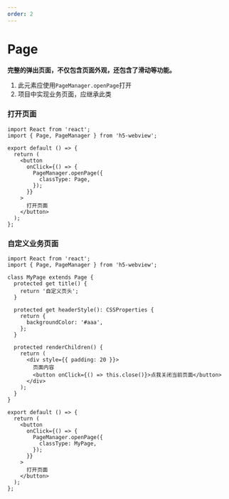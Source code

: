 ```yaml
---
order: 2
---
```


# Page

**完整的弹出页面，不仅包含页面外观，还包含了滑动等功能。**

1. 此元素应使用`PageManager.openPage`打开
1. 项目中实现业务页面，应继承此类

### 打开页面

```tsx
import React from 'react';
import { Page, PageManager } from 'h5-webview';

export default () => {
  return (
    <button
      onClick={() => {
        PageManager.openPage({
          classType: Page,
        });
      }}
    >
      打开页面
    </button>
  );
};
```

### 自定义业务页面

```tsx
import React from 'react';
import { Page, PageManager } from 'h5-webview';

class MyPage extends Page {
  protected get title() {
    return '自定义页头';
  }

  protected get headerStyle(): CSSProperties {
    return {
      backgroundColor: '#aaa',
    };
  }

  protected renderChildren() {
    return (
      <div style={{ padding: 20 }}>
        页面内容
        <button onClick={() => this.close()}>点我关闭当前页面</button>
      </div>
    );
  }
}

export default () => {
  return (
    <button
      onClick={() => {
        PageManager.openPage({
          classType: MyPage,
        });
      }}
    >
      打开页面
    </button>
  );
};
```

<API src="../../src/Page.tsx"/>
